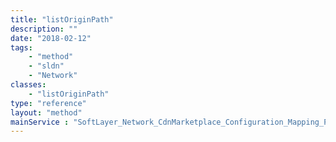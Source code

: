 ```yaml
---
title: "listOriginPath"
description: ""
date: "2018-02-12"
tags:
    - "method"
    - "sldn"
    - "Network"
classes:
    - "listOriginPath"
type: "reference"
layout: "method"
mainService : "SoftLayer_Network_CdnMarketplace_Configuration_Mapping_Path"
---
```

